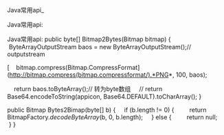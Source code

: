 Java常用api_

Java常用api:

Java常用api:
public byte[] Bitmap2Bytes(Bitmap bitmap) {
    ByteArrayOutputStream baos = new ByteArrayOutputStream();// outputstream

[    bitmap.compress(Bitmap.CompressFormat](http://bitmap.compress(bitmap.compressformat/).*PNG*, 100, baos);

    return baos.toByteArray();// 转为byte数组
    // return Base64.encodeToString(appicon, Base64.DEFAULT).toCharArray();
}

public Bitmap Bytes2Bimap(byte[] b) {
    if (b.length != 0) {
        return BitmapFactory.*decodeByteArray*(b, 0, b.length);
    } else {
        return null;
    }
}